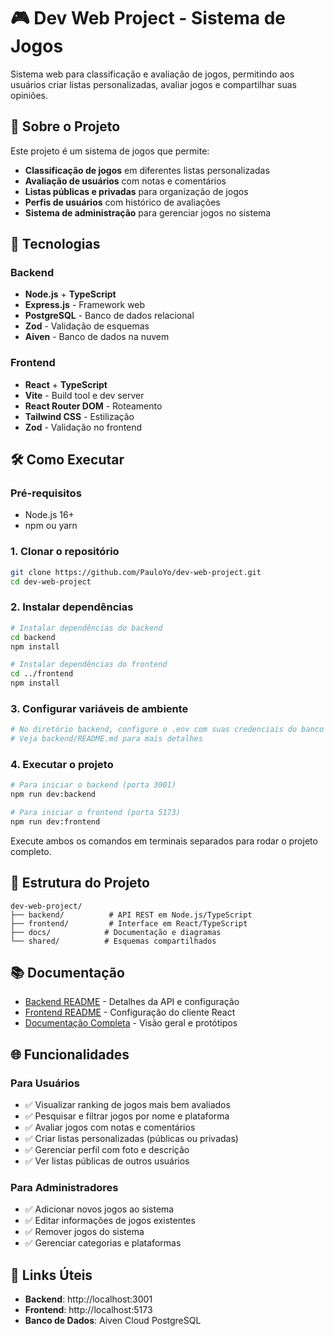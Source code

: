 # 🎮 Dev Web Project - Sistema de Jogos

Sistema web para classificação e avaliação de jogos, permitindo aos usuários criar listas personalizadas, avaliar jogos e compartilhar suas opiniões.

## 📖 Sobre o Projeto

Este projeto é um sistema de jogos que permite:
- **Classificação de jogos** em diferentes listas personalizadas
- **Avaliação de usuários** com notas e comentários
- **Listas públicas e privadas** para organização de jogos
- **Perfis de usuários** com histórico de avaliações
- **Sistema de administração** para gerenciar jogos no sistema

## 🚀 Tecnologias

### Backend
- **Node.js** + **TypeScript**
- **Express.js** - Framework web
- **PostgreSQL** - Banco de dados relacional
- **Zod** - Validação de esquemas
- **Aiven** - Banco de dados na nuvem

### Frontend
- **React** + **TypeScript**
- **Vite** - Build tool e dev server
- **React Router DOM** - Roteamento
- **Tailwind CSS** - Estilização
- **Zod** - Validação no frontend

## 🛠️ Como Executar

### Pré-requisitos
- Node.js 16+
- npm ou yarn

### 1. Clonar o repositório
```bash
git clone https://github.com/PauloYo/dev-web-project.git
cd dev-web-project
```

### 2. Instalar dependências
```bash
# Instalar dependências do backend
cd backend
npm install

# Instalar dependências do frontend
cd ../frontend
npm install
```

### 3. Configurar variáveis de ambiente
```bash
# No diretório backend, configure o .env com suas credenciais do banco
# Veja backend/README.md para mais detalhes
```

### 4. Executar o projeto
```bash
# Para iniciar o backend (porta 3001)
npm run dev:backend

# Para iniciar o frontend (porta 5173)
npm run dev:frontend
```

Execute ambos os comandos em terminais separados para rodar o projeto completo.

## 📁 Estrutura do Projeto

```
dev-web-project/
├── backend/          # API REST em Node.js/TypeScript
├── frontend/         # Interface em React/TypeScript
├── docs/            # Documentação e diagramas
└── shared/          # Esquemas compartilhados
```

## 📚 Documentação

- [Backend README](./backend/README.md) - Detalhes da API e configuração
- [Frontend README](./frontend/README.md) - Configuração do cliente React
- [Documentação Completa](./docs/README.md) - Visão geral e protótipos

## 🌐 Funcionalidades

### Para Usuários
- ✅ Visualizar ranking de jogos mais bem avaliados
- ✅ Pesquisar e filtrar jogos por nome e plataforma
- ✅ Avaliar jogos com notas e comentários
- ✅ Criar listas personalizadas (públicas ou privadas)
- ✅ Gerenciar perfil com foto e descrição
- ✅ Ver listas públicas de outros usuários

### Para Administradores
- ✅ Adicionar novos jogos ao sistema
- ✅ Editar informações de jogos existentes
- ✅ Remover jogos do sistema
- ✅ Gerenciar categorias e plataformas

## 🔗 Links Úteis

- **Backend**: http://localhost:3001
- **Frontend**: http://localhost:5173
- **Banco de Dados**: Aiven Cloud PostgreSQL
